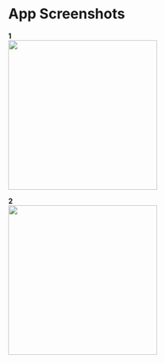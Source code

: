 # App Screenshots
**1**<br>
<img src="https://github.com/user-attachments/assets/e2548c14-19b9-4cf9-9065-d642a9f045f7" width="300"/>

**2**<br>
<img src="https://github.com/user-attachments/assets/4831f769-285d-4d4e-95e1-8b4ec4ed4f23" width="300"/>
